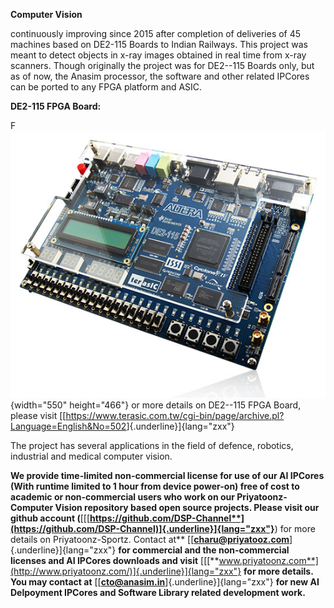 **Computer Vision**

continuously improving since 2015 after completion of deliveries of 45
machines based on DE2-115 Boards to Indian Railways. This project was
meant to detect objects in x-ray images obtained in real time from x-ray
scanners. Though originally the project was for DE2--115 Boards only,
but as of now, the Anasim processor, the software and other related
IPCores can be ported to any FPGA platform and ASIC.


**DE2-115 FPGA Board:**

F![](computer-vision_html_a76d09e8590371bd.jpg){width="550"
height="466"} or more details on DE2--115 FPGA Board, please visit
[[<https://www.terasic.com.tw/cgi-bin/page/archive.pl?Language=English&No=502>]{.underline}]{lang="zxx"}

The project has several applications in the field of defence, robotics,
industrial and medical computer vision.

**We provide time-limited non-commercial license for use of our AI
IPCores (With runtime limited to 1 hour from device power-on) free of
cost to academic or non-commercial users who work on our
Priyatoonz-Computer Vision repository based open source projects. Please
visit our github account
(**[[[**https://github.com/DSP-Channel**](https://github.com/DSP-Channel)]{.underline}]{lang="zxx"}**)
for more details on Priyatoonz-Sportz. Contact at**
[[[**charu\@priyatooz.com**](mailto:charu@priyatooz.com)]{.underline}]{lang="zxx"}
**for commercial and the non-commercial licenses and AI IPCores
downloads and visit**
[[[**www.priyatoonz.com**](http://www.priyatoonz.com/)]{.underline}]{lang="zxx"}
**for more details. You may contact at**
[[[**cto\@anasim.in**](mailto:cto@anasim.in)]{.underline}]{lang="zxx"}
**for new AI Delpoyment IPCores and Software Library related development
work.**

